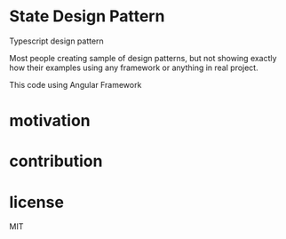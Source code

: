 # State Design Pattern
Typescript design pattern

Most people creating sample of design patterns, but not showing exactly how their examples using any framework or anything in real project.

This code using Angular Framework

# motivation
# contribution
# license
MIT
